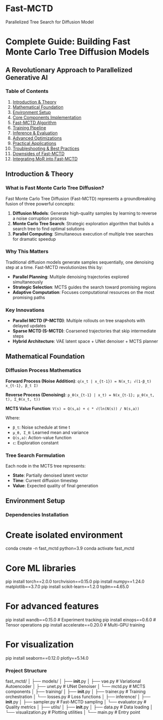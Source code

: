 # Fast-MCTD
Parallelized Tree Search for Diffusion Model
# Complete Guide: Building Fast Monte Carlo Tree Diffusion Models
## A Revolutionary Approach to Parallelized Generative AI

### Table of Contents
1. [Introduction & Theory](#introduction--theory)
2. [Mathematical Foundation](#mathematical-foundation)
3. [Environment Setup](#environment-setup)
4. [Core Components Implementation](#core-components-implementation)
5. [Fast-MCTD Algorithm](#fast-mctd-algorithm)
6. [Training Pipeline](#training-pipeline)
7. [Inference & Evaluation](#inference--evaluation)
8. [Advanced Optimizations](#advanced-optimizations)
9. [Practical Applications](#practical-applications)
10. [Troubleshooting & Best Practices](#troubleshooting--best-practices)
11. [Downsides of Fast-MCTD](#cons--of--Fast-MCTD)
12. [Integrating MoR into Fast-MCTD](#How-to-integrate-Mixture-of-Recursions-into--Fast-MCTD)

## Introduction & Theory

### What is Fast Monte Carlo Tree Diffusion?

Fast Monte Carlo Tree Diffusion (Fast-MCTD) represents a groundbreaking fusion of three powerful concepts:

1. **Diffusion Models**: Generate high-quality samples by learning to reverse a noise corruption process
2. **Monte Carlo Tree Search**: Strategic exploration algorithm that builds a search tree to find optimal solutions
3. **Parallel Computing**: Simultaneous execution of multiple tree searches for dramatic speedup

### Why This Matters

Traditional diffusion models generate samples sequentially, one denoising step at a time. Fast-MCTD revolutionizes this by:
- **Parallel Planning**: Multiple denoising trajectories explored simultaneously
- **Strategic Selection**: MCTS guides the search toward promising regions
- **Adaptive Computation**: Focuses computational resources on the most promising paths

### Key Innovations

- **Parallel MCTD (P-MCTD)**: Multiple rollouts on tree snapshots with delayed updates
- **Sparse MCTD (S-MCTD)**: Coarsened trajectories that skip intermediate steps
- **Hybrid Architecture**: VAE latent space + UNet denoiser + MCTS planner

## Mathematical Foundation

### Diffusion Process Mathematics

**Forward Process (Noise Addition)**:
```q(x_t | x_{t-1}) = N(x_t; √(1-β_t) x_{t-1}, β_t I)```

**Reverse Process (Denoising)**:
```p_θ(x_{t-1} | x_t) = N(x_{t-1}; μ_θ(x_t, t), Σ_θ(x_t, t))```

**MCTS Value Function**:
```V(s) = Q(s,a) + c * √(ln(N(s)) / N(s,a))```

Where:
- `β_t`: Noise schedule at time t
- `μ_θ, Σ_θ`: Learned mean and variance
- `Q(s,a)`: Action-value function
- `c`: Exploration constant

### Tree Search Formulation

Each node in the MCTS tree represents:
- **State**: Partially denoised latent vector
- **Time**: Current diffusion timestep
- **Value**: Expected quality of final generation

## Environment Setup

### Dependencies Installation

# Create isolated environment
conda create -n fast_mctd python=3.9
conda activate fast_mctd

# Core ML libraries
pip install torch==2.0.0 torchvision==0.15.0
pip install numpy==1.24.0 matplotlib==3.7.0
pip install scikit-learn==1.2.0 tqdm==4.65.0

# For advanced features
pip install wandb==0.15.0  # Experiment tracking
pip install einops==0.6.0  # Tensor operations
pip install accelerate==0.20.0  # Multi-GPU training

# For visualization
pip install seaborn==0.12.0 plotly==5.14.0

### Project Structure

fast_mctd/
│
├── models/
│   ├── __init__.py
│   ├── vae.py           # Variational Autoencoder
│   ├── unet.py          # UNet Denoiser
│   └── mctd.py          # MCTS components
│
├── training/
│   ├── __init__.py
│   ├── trainer.py       # Training orchestration
│   └── losses.py        # Loss functions
│
├── inference/
│   ├── __init__.py
│   ├── sampler.py       # Fast-MCTD sampling
│   └── evaluator.py     # Quality metrics
│
├── utils/
│   ├── __init__.py
│   ├── data.py          # Data loading
│   └── visualization.py # Plotting utilities
│
└── main.py              # Entry point

